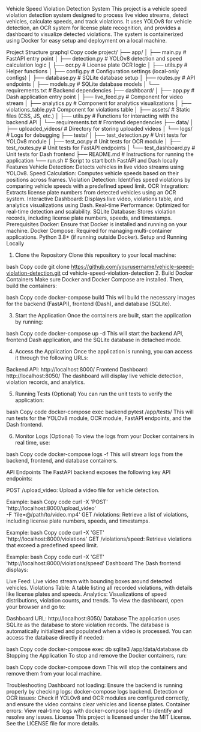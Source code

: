 Vehicle Speed Violation Detection System
This project is a vehicle speed violation detection system designed to process live video streams, detect vehicles, calculate speeds, and track violations. It uses YOLOv8 for vehicle detection, an OCR system for license plate recognition, and provides a dashboard to visualize detected violations. The system is containerized using Docker for easy setup and deployment on a local machine.

Project Structure
graphql
Copy code
project/
├── app/
│   ├── main.py            # FastAPI entry point
│   ├── detection.py       # YOLOv8 detection and speed calculation logic
│   ├── ocr.py             # License plate OCR logic
│   ├── utils.py           # Helper functions
│   ├── config.py          # Configuration settings (local-only configs)
│   ├── database.py        # SQLite database setup
│   ├── routes.py          # API endpoints
│   ├── models.py          # SQLite database models
│   └── requirements.txt   # Backend dependencies
├── dashboard/
│   ├── app.py             # Dash application entry point
│   ├── live_feed.py       # Component for video stream
│   ├── analytics.py       # Component for analytics visualizations
│   ├── violations_table.py# Component for violations table
│   ├── assets/            # Static files (CSS, JS, etc.)
│   ├── utils.py           # Functions for interacting with the backend API
│   └── requirements.txt   # Frontend dependencies
├── data/
│   ├── uploaded_videos/   # Directory for storing uploaded videos
│   └── logs/              # Logs for debugging
├── tests/
│   ├── test_detection.py  # Unit tests for YOLOv8 module
│   ├── test_ocr.py        # Unit tests for OCR module
│   ├── test_routes.py     # Unit tests for FastAPI endpoints
│   └── test_dashboard.py  # Unit tests for Dash frontend
├── README.md              # Instructions for running the application
└── run.sh                 # Script to start both FastAPI and Dash locally
Features
Vehicle Detection: Detects vehicles in live video streams using YOLOv8.
Speed Calculation: Computes vehicle speeds based on their positions across frames.
Violation Detection: Identifies speed violations by comparing vehicle speeds with a predefined speed limit.
OCR Integration: Extracts license plate numbers from detected vehicles using an OCR system.
Interactive Dashboard: Displays live video, violations table, and analytics visualizations using Dash.
Real-time Performance: Optimized for real-time detection and scalability.
SQLite Database: Stores violation records, including license plate numbers, speeds, and timestamps.
Prerequisites
Docker: Ensure that Docker is installed and running on your machine.
Docker Compose: Required for managing multi-container applications.
Python 3.8+ (if running outside Docker).
Setup and Running Locally
1. Clone the Repository
Clone this repository to your local machine:

bash
Copy code
git clone https://github.com/yourusername/vehicle-speed-violation-detection.git
cd vehicle-speed-violation-detection
2. Build Docker Containers
Make sure Docker and Docker Compose are installed. Then, build the containers:

bash
Copy code
docker-compose build
This will build the necessary images for the backend (FastAPI), frontend (Dash), and database (SQLite).

3. Start the Application
Once the containers are built, start the application by running:

bash
Copy code
docker-compose up -d
This will start the backend API, frontend Dash application, and the SQLite database in detached mode.

4. Access the Application
Once the application is running, you can access it through the following URLs:

Backend API: http://localhost:8000/
Frontend Dashboard: http://localhost:8050/
The dashboard will display live vehicle detection, violation records, and analytics.

5. Running Tests (Optional)
You can run the unit tests to verify the application:

bash
Copy code
docker-compose exec backend pytest /app/tests/
This will run tests for the YOLOv8 module, OCR module, FastAPI endpoints, and the Dash frontend.

6. Monitor Logs (Optional)
To view the logs from your Docker containers in real time, use:

bash
Copy code
docker-compose logs -f
This will stream logs from the backend, frontend, and database containers.

API Endpoints
The FastAPI backend exposes the following key API endpoints:

POST /upload_video: Upload a video file for vehicle detection.

Example:
bash
Copy code
curl -X 'POST' \
  'http://localhost:8000/upload_video' \
  -F 'file=@/path/to/video.mp4'
GET /violations: Retrieve a list of violations, including license plate numbers, speeds, and timestamps.

Example:
bash
Copy code
curl -X 'GET' \
  'http://localhost:8000/violations'
GET /violations/speed: Retrieve violations that exceed a predefined speed limit.

Example:
bash
Copy code
curl -X 'GET' \
  'http://localhost:8000/violations/speed'
Dashboard
The Dash frontend displays:

Live Feed: Live video stream with bounding boxes around detected vehicles.
Violations Table: A table listing all recorded violations, with details like license plates and speeds.
Analytics: Visualizations of speed distributions, violation counts, and trends.
To view the dashboard, open your browser and go to:

Dashboard URL: http://localhost:8050/
Database
The application uses SQLite as the database to store violation records. The database is automatically initialized and populated when a video is processed. You can access the database directly if needed:

bash
Copy code
docker-compose exec db sqlite3 /app/data/database.db
Stopping the Application
To stop and remove the Docker containers, run:

bash
Copy code
docker-compose down
This will stop the containers and remove them from your local machine.

Troubleshooting
Dashboard not loading: Ensure the backend is running properly by checking logs: docker-compose logs backend.
Detection or OCR issues: Check if YOLOv8 and OCR modules are configured correctly, and ensure the video contains clear vehicles and license plates.
Container errors: View real-time logs with docker-compose logs -f to identify and resolve any issues.
License
This project is licensed under the MIT License. See the LICENSE file for more details.
